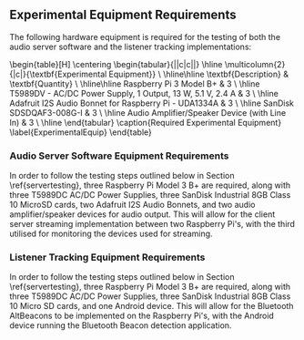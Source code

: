 ## Experimental Equipment Requirements

The following hardware equipment is required for the testing of both the audio
server software and the listener tracking implementations:

\begin{table}[H]
\centering
	\begin{tabular}{||c|c||}
	\hline
	\multicolumn{2}{|c|}{\textbf{Experimental Equipment}} \\
	\hline\hline
	\textbf{Description} & \textbf{Quantity} \\
	\hline\hline
	Raspberry Pi 3 Model B+ & 3 \\
	\hline
	T5989DV - AC/DC Power Supply, 1 Output, 13 W, 5.1 V, 2.4 A & 3 \\
	\hline
	Adafruit I2S Audio Bonnet for Raspberry Pi - UDA1334A & 3 \\
	\hline
	SanDisk SDSDQAF3-008G-I & 3 \\
	\hline
	Audio Amplifier/Speaker Device (with Line In) & 3 \\
	\hline
	\end{tabular}
	\caption{Required Experimental Equipment}
	\label{ExperimentalEquip}
\end{table}

### Audio Server Software Equipment Requirements

In order to follow the testing steps outlined below in Section
\ref{servertesting}, three Raspberry Pi Model 3 B+ are required, along with
three T5989DC AC/DC Power Supplies, three SanDisk Industrial 8GB Class 10
MicroSD cards, two Adafruit I2S Audio Bonnets, and two audio amplifier/speaker
devices for audio output. This will allow for the client server streaming
implementation between two Raspberry Pi's, with the third utilised for monitoring
the devices used for streaming.

### Listener Tracking Equipment Requirements

In order to follow the testing steps outlined below in Section
\ref{servertesting}, three Raspberry Pi Model 3 B+ are required, along with
three T5989DC AC/DC Power Supplies, three SanDisk Industrial 8GB Class 10 Micro
SD cards, and one Android device. This will allow for the Bluetooth AltBeacons
to be implemented on the Raspberry Pi's, with the Android device running the
Bluetooth Beacon detection application.

